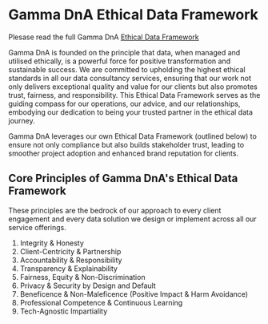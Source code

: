 # Gamma DnA Ethical Data Framework

Plesase read the full Gamma DnA [Ethical Data Framework](https://github.com/gamma-data/data-ethics/blob/main/Gamma%20DnA%20Ethical%20Data%20Framework.pdf)

Gamma DnA is founded on the principle that data, when managed and utilised ethically, is a powerful force for positive transformation and sustainable success. We are committed to upholding the highest ethical standards in all our data consultancy services, ensuring that our work not only delivers exceptional quality and value for our clients but also promotes trust, fairness, and responsibility. This Ethical Data Framework serves as the guiding compass for our operations, our advice, and our relationships, embodying our dedication to being your trusted partner in the ethical data journey.

Gamma DnA leverages our own Ethical Data Framework (outlined below) to ensure not only compliance but also builds stakeholder trust, leading to smoother project adoption and enhanced brand reputation for clients.

## Core Principles of Gamma DnA's Ethical Data Framework
These principles are the bedrock of our approach to every client engagement and every data solution we design or implement across all our service offerings.
1. Integrity & Honesty
2. Client-Centricity & Partnership
3. Accountability & Responsibility
4. Transparency & Explainability
5. Fairness, Equity & Non-Discrimination
6. Privacy & Security by Design and Default
7. Beneficence & Non-Maleficence (Positive Impact & Harm Avoidance)
8. Professional Competence & Continuous Learning
9. Tech-Agnostic Impartiality
